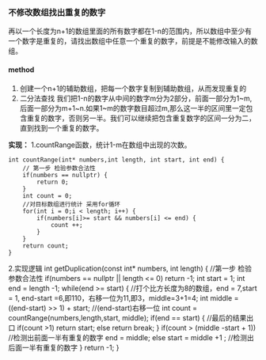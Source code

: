 ### 不修改数组找出重复的数字   
再以一个长度为n+1的数组里面的所有数字都在1-n的范围内，所以数组中至少有一个数字是重复的，请找出数组中任意一个重复的数字，前提是不能修改输入的数组。

#### method
1. 创建一个n+1的辅助数组，把每一个数字复制到辅助数组，从而发现重复的
2. 二分法查找
我们把1-n的数字从中间的数字m分为2部分，前面一部分为1~m,后面一部分为m+1~n.如果1~m的数字数目超过m,那么这一半的区间里一定包含重复的数字，否则另一半。我们可以继续把包含重复数字的区间一分为二，直到找到一个重复的数字。
    
**实现：**
1.countRange函数，统计1-m在数组中出现的次数。
```
int countRange(int* numbers,int length, int start, int end) {
    // 第一步 检验参数合法性
    if(numbers == nullptr) {
        return 0;
    }
    int count = 0;
    //对目标数组进行统计 采用for循环
    for(int i = 0;i < length; i++) {
        if(numbers[i]>= start && numbers[i] <= end) {
            count ++;
        }
    }
    return count; 
}
```
2.实现逻辑
int getDuplication(const int* numbers, int length) {
    //第一步 检验参数合法性
    if(numbers == nullptr || length <= 0)  return -1;
    int start = 1;
    int end = length -1;
    while(end >= start) {
        //打个比方长度为8的数组，end = 7,start = 1, end-start =6,即110，右移一位为11,即3，middle=3+1=4;
        int middle = ((end-start) >> 1) + start;   //(end-start)右移一位
        int count = countRange(numbers,length,start, middle);
        if(end == start) {  //最后的结果出口
            if(count >1)
                return start;
            else 
                return break;
        }
        if(count > (middle -start + 1))   //检测出前面一半有重复的数字
            end = middle;
        else
            start = middle +1 ;          //检测出后面一半有重复的数字
    }
    return -1;
}